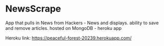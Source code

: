 # NewsScrape

App that pulls in News from Hackers - News and displays. ability to save and remove articles. 
hosted on MongoDB - heroku app

Heroku link: https://peaceful-forest-20239.herokuapp.com/

